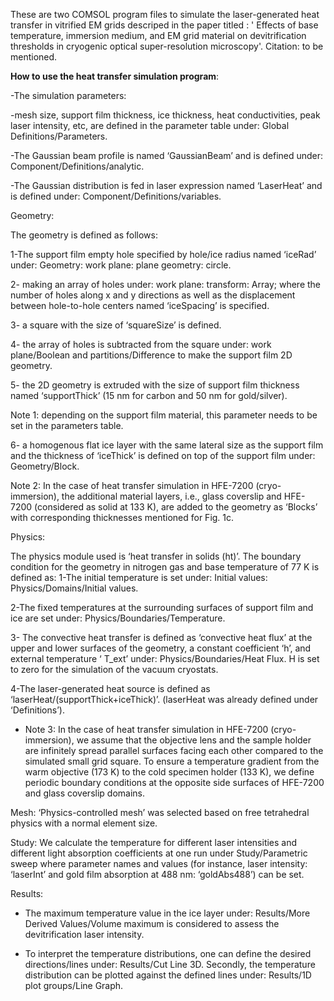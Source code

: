 These are two COMSOL program files to simulate the laser-generated heat transfer in vitrified EM grids descriped in the paper titled : '  Effects of base temperature, immersion medium, and EM grid material on devitrification thresholds in cryogenic optical super-resolution microscopy'. Citation: to be mentioned.

**How to use the heat transfer simulation program**:

-The simulation parameters:

 -mesh size, support film thickness, ice thickness, heat conductivities, peak laser intensity, etc, are defined in the parameter table under:
Global Definitions/Parameters.

-The Gaussian beam profile is named ‘GaussianBeam’ and is defined under: 
Component/Definitions/analytic.

-The Gaussian distribution is fed in laser expression named ‘LaserHeat’ and is defined under:
Component/Definitions/variables.


Geometry:

The geometry is defined as follows:

1-The support film empty hole specified by hole/ice radius named ‘iceRad’ under:
Geometry: work plane: plane geometry: circle. 

2- making an array of holes under: work plane: transform: Array; where the number of holes along x and y directions as well as the displacement between hole-to-hole centers named ‘iceSpacing’ is specified.

3- a square with the size of ‘squareSize’ is defined.

4- the array of holes is subtracted from the square under: work plane/Boolean and partitions/Difference to make the support film 2D geometry.

5- the 2D geometry is extruded with the size of support film thickness named ‘supportThick’ (15 nm for carbon and 50 nm for gold/silver). 

Note 1: depending on the support film material, this parameter needs to be set in the parameters table.

6- a homogenous flat ice layer with the same lateral size as the support film and the thickness of ‘iceThick’ is defined on top of the support film under: Geometry/Block.

Note 2: In the case of heat transfer simulation in HFE-7200 (cryo-immersion), the additional material layers, i.e., glass coverslip and HFE-7200 (considered as solid at 133 K), are added to the geometry as ‘Blocks’ with corresponding thicknesses mentioned for Fig. 1c.

Physics:

The physics module used is ‘heat transfer in solids (ht)’. The boundary condition for the geometry in nitrogen gas and base temperature of 77 K is defined as:
1-The initial temperature is set under: Initial values: Physics/Domains/Initial values.

2-The fixed temperatures at the surrounding surfaces of support film and ice are set under: Physics/Boundaries/Temperature.

3- The convective heat transfer is defined as ‘convective heat flux’ at the upper and lower surfaces of the geometry, a constant coefficient ‘h’, and external temperature ‘ T_ext’ under: Physics/Boundaries/Heat Flux. H is set to zero for the simulation of the vacuum cryostats.

4-The laser-generated heat source is defined as ‘laserHeat/(supportThick+iceThick)’. (laserHeat was already defined under ‘Definitions’).

-  Note 3: In the case of heat transfer simulation in HFE-7200 (cryo-immersion), we assume that the objective lens and the sample holder are infinitely spread parallel surfaces facing each other compared to the simulated small grid square. To ensure a temperature gradient from the warm objective (173 K) to the cold specimen holder (133 K), we define periodic boundary conditions at the opposite side surfaces of HFE-7200 and glass coverslip domains.

Mesh:
‘Physics-controlled mesh’ was selected based on free tetrahedral physics with a normal element size.

Study:
We calculate the temperature for different laser intensities and different light absorption coefficients at one run under Study/Parametric sweep where parameter names and values (for instance, laser intensity: ‘laserInt’ and gold film absorption at 488 nm: ‘goldAbs488’) can be set.

Results:

- The maximum temperature value in the ice layer under: Results/More Derived Values/Volume maximum is considered to assess the devitrification laser intensity.

- To interpret the temperature distributions, one can define the desired directions/lines under: Results/Cut Line 3D. Secondly, the temperature distribution can be plotted against the defined lines under: Results/1D plot groups/Line Graph.


 

